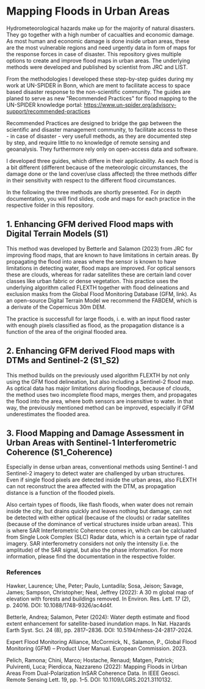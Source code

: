 # Mapping Floods in Urban Areas

Hydrometeorological hazards make up for the majority of natural disasters. They go together with a high number of cacualties and economic damage. As most human and economic damage is done inside urban areas, these are the most vulnerable regions and need urgently data in form of maps for the response forces in case of disaster. 
This repository gives multiple options to create and improve flood maps in urban areas. The underlying methods were developed and published by scientist from JRC and LIST.

From the methodologies I developed these step-by-step guides during my work at UN-SPIDER in Bonn, which are ment to facilitate access to space based disaster response to the non-scientific community. The guides are planed to serve as new "Recommended Practices" for flood mapping to the UN-SPIDER knowledge portal: https://www.un-spider.org/advisory-support/recommended-practices

Recommended Practices are designed to bridge the gap between the scientific and disaster management community, to facilitate access to these - in case of disaster - very usefull methods, as they are documented step by step, and require little to no knowledge of remote sensing and geoanalysis. They furthermore rely only on open-access data and software.

I developed three guides, which differe in their applicability. As each flood is a bit different (different because of the meteorologic circumstances, the damage done or the land cover/use class affected) the three methods differ in their sensitivity with respect to the different flood circumstances.

In the following the three methods are shortly presented. For in depth documentation, you will find slides, code and maps for each practice in the respective folder in this repository.

## 1. Enhancing GFM derived Flood maps with Digital Terrain Models (S1)

This method was developed by Betterle and Salamon (2023) from JRC for improving flood maps, that are known to have limitations in certain areas. By propagating the flood into areas where the sensor is known to have limitations in detecting water, flood maps are improved.
For optical sensors these are clouds, whereas for radar satellites these are certain land cover classes like urban fabric or dense vegetation.
This practice uses the underlying algorithm called FLEXTH together with flood delineations and exclusion masks from the Global Flood Monitoring Database (GFM, link). As an open-source Digital Terrain Model we recommend the FABDEM, which is a derivate of the Copernicus 30m DEM.

The practice is successfull for large floods, i. e. with an input flood raster with enough pixels classified as flood, as the propagation distance is a function of the area of the original flooded area.

## 2. Enhancing GFM derived Flood maps with DTMs and Sentinel-2 (S1_S2)
This method builds on the previously used algorithm FLEXTH by not only using the GFM flood delineation, but also including a Sentinel-2 flood map. As optical data has major limitations during floodings, because of clouds, the method uses two incomplete flood maps, merges them, and propagates the flood into the area, where both sensors are insensitive to water.
In that way, the previously mentioned method can be improved, especially if GFM underestimates the flooded area.

## 3. Flood Mapping and Damage Assessment in Urban Areas with Sentinel-1 Interferometric Coherence (S1_Coherence)
Especially in dense urban areas, conventional methods using Sentinel-1 and Sentinel-2 imagery to detect water are challenged by urban structures. Even if single flood pixels are detected inside the urban areas, also FLEXTH can not reconstruct the area affected with the DTM, as propagation distance is a function of the flooded pixels.

Also certain types of floods, like flash floods, when water does not remain inside the city, but drains quickly and leaves nothing but damage, can not be detected with either optical (because of the clouds) or radar satellites (because of the dominance of vertical structures inside urban areas).
This is where SAR Interferometric Coherence comes in, which can be calcluated from Single Look Complex (SLC) Radar data, which is a certain type of radar imagery. SAR interferometry considers not only the intensity (i.e. the amplitude) of the SAR signal, but also the phase information. For more information, please find the documentation in the respective folder.


### References
Hawker, Laurence; Uhe, Peter; Paulo, Luntadila; Sosa, Jeison; Savage, James; Sampson, Christopher; Neal, Jeffrey (2022): A 30 m global map of elevation with forests and buildings removed. In Environ. Res. Lett. 17 (2), p. 24016. DOI: 10.1088/1748-9326/ac4d4f.

Betterle, Andrea; Salamon, Peter (2024): Water depth estimate and flood extent enhancement for satellite-based inundation maps. In Nat. Hazards Earth Syst. Sci. 24 (8), pp. 2817–2836. DOI: 10.5194/nhess-24-2817-2024.

Expert Flood Monitoring Alliance, McCormick, N., Salamon, P., Global Flood Monitoring (GFM) – Product User Manual. European Commission. 2023.

Pelich, Ramona; Chini, Marco; Hostache, Renaud; Matgen, Patrick; Pulvirenti, Luca; Pierdicca, Nazzareno (2022): Mapping Floods in Urban Areas From Dual-Polarization InSAR Coherence Data. In IEEE Geosci. Remote Sensing Lett. 19, pp. 1–5. DOI: 10.1109/LGRS.2021.3110132.

